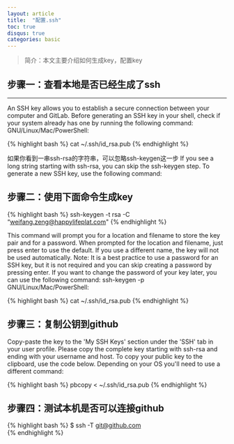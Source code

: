 ```yaml
---
layout: article
title:  "配置.ssh"
toc: true
disqus: true
categories: basic
---
```


>简介：本文主要介绍如何生成key，配置key

## 步骤一：查看本地是否已经生成了ssh
---

An SSH key allows you to establish a secure connection between your computer and GitLab. Before generating an SSH key in your shell, check if your system already has one by running the following command:
GNU/Linux/Mac/PowerShell:

{% highlight bash %}
cat ~/.ssh/id_rsa.pub
{% endhighlight %}

如果你看到一串ssh-rsa的字符串，可以忽略ssh-keygen这一步
If you see a long string starting with ssh-rsa, you can skip the ssh-keygen step.
To generate a new SSH key, use the following command:

## 步骤二：使用下面命令生成key


{% highlight bash %}
ssh-keygen -t rsa -C “weifang.zeng@happylifeplat.com"
{% endhighlight %}

This command will prompt you for a location and filename to store the key pair and for a password. When prompted for the location and filename, just press enter to use the default. If you use a different name, the key will not be used automatically.
Note: It is a best practice to use a password for an SSH key, but it is not required and you can skip creating a password by pressing enter.
If you want to change the password of your key later, you can use the following command: ssh-keygen -p <keyname>
GNU/Linux/Mac/PowerShell:

{% highlight bash %}
cat ~/.ssh/id_rsa.pub
{% endhighlight %}


## 步骤三：复制公钥到github

Copy-paste the key to the 'My SSH Keys' section under the 'SSH' tab in your user profile. Please copy the complete key starting with ssh-rsa and ending with your username and host.
To copy your public key to the clipboard, use the code below. Depending on your OS you'll need to use a different command:

{% highlight bash %}
pbcopy < ~/.ssh/id_rsa.pub
{% endhighlight %}


## 步骤四：测试本机是否可以连接github


{% highlight bash %}
$ ssh -T git@github.com  
{% endhighlight %}














